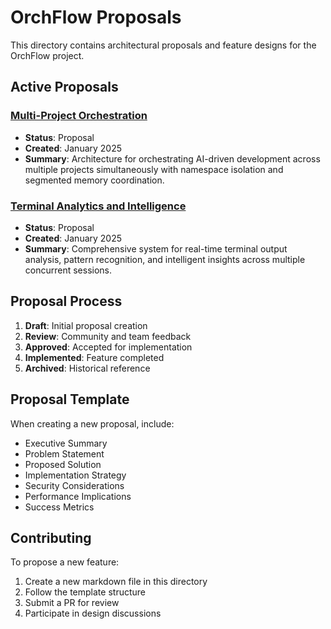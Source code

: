 # OrchFlow Proposals

This directory contains architectural proposals and feature designs for the OrchFlow project.

## Active Proposals

### [Multi-Project Orchestration](./MULTI_PROJECT_ORCHESTRATION.md)
- **Status**: Proposal
- **Created**: January 2025
- **Summary**: Architecture for orchestrating AI-driven development across multiple projects simultaneously with namespace isolation and segmented memory coordination.

### [Terminal Analytics and Intelligence](./TERMINAL_ANALYTICS_INTELLIGENCE.md)
- **Status**: Proposal
- **Created**: January 2025
- **Summary**: Comprehensive system for real-time terminal output analysis, pattern recognition, and intelligent insights across multiple concurrent sessions.

## Proposal Process

1. **Draft**: Initial proposal creation
2. **Review**: Community and team feedback
3. **Approved**: Accepted for implementation
4. **Implemented**: Feature completed
5. **Archived**: Historical reference

## Proposal Template

When creating a new proposal, include:
- Executive Summary
- Problem Statement
- Proposed Solution
- Implementation Strategy
- Security Considerations
- Performance Implications
- Success Metrics

## Contributing

To propose a new feature:
1. Create a new markdown file in this directory
2. Follow the template structure
3. Submit a PR for review
4. Participate in design discussions